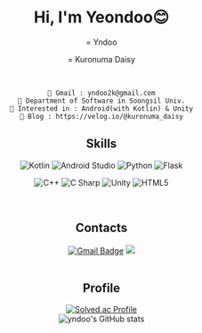 <div align="center">
  <h1> Hi, I'm Yeondoo😊 </h1>
  = Yndoo   
  
  = Kuronuma Daisy
  
  <br>  
  
```
📮 Gmail : yndoo2k@gmail.com
🏫 Department of Software in Soongsil Univ.
🌱 Interested in : Android(with Kotlin) & Unity
📰 Blog : https://velog.io/@kuronuma_daisy
```

  
<!--[![Hits](https://hits.seeyoufarm.com/api/count/incr/badge.svg?url=https%3A%2F%2Fgithub.com%2Fyndoo&count_bg=%23D677AC&title_bg=%237F7F7F&icon=&icon_color=%23E7E7E7&title=hits&edge_flat=false)](https://hits.seeyoufarm.com)  -->

  ## Skills  
![Kotlin](https://img.shields.io/badge/Kotlin-white.svg?&style=flat&logo=Kotlin&logoColor=7F52FF)
![Android Studio](https://img.shields.io/badge/Android%20Studio-white.svg?&style=flat&logo=Android%20Studio&logoColor=3DDC84)
![Python](https://img.shields.io/badge/Python-white.svg?&style=flat&logo=Python&logoColor=3776AB)
![Flask](https://img.shields.io/badge/Flask-white.svg?&style=flat&logo=Flask&logoColor=000000)

![C++](https://img.shields.io/badge/C++-white.svg?&style=flat&logo=cplusplus&logoColor=00599C)
![C Sharp](https://img.shields.io/badge/C%20Sharp-FFFFFF.svg?&style=flat&logo=C%20Sharp&logoColor=239120)
![Unity](https://img.shields.io/badge/Unity-FFFFFF.svg?&style=flat&logo=Unity&logoColor=black)
![HTML5](https://img.shields.io/badge/HTML5-FFFFFF.svg?&style=flat&logo=HTML5&logoColor=E34F26)  

<!--[![Top Langs](https://github-readme-stats.vercel.app/api/top-langs/?username=yndoo&layout=compact)](https://github.com/yndoo/github-readme-stats)-->  
 <br>  

## Contacts
[![Gmail Badge](https://img.shields.io/badge/Gmail-EA4335?style=social&logo=Gmail&logoColor=EA4335&link=mailto:yndoo2k@gmail.com)](mailto:yndoo2k@gmail.com)
<a href="https://velog.io/@kuronuma_daisy">
  <img src="https://img.shields.io/badge/Velog-20C997?style=social&logo=velog&logoColor=20C997"/>
</a>  
 <br>  
 
## Profile  
[![Solved.ac Profile](http://mazassumnida.wtf/api/v2/generate_badge?boj=ihaveacasio)](https://solved.ac/ihaveacasio/)  
![yndoo's GitHub stats](https://github-readme-stats.vercel.app/api?username=yndoo&show_icons=true&theme=dracula)
<!--﻿[![Top Langs](https://github-readme-stats.vercel.app/api/top-langs/?username=yndoo&langs_count=10&layout=compact&theme=dark)](https://github.com/yndoo/yndoo)﻿-->


</div>











